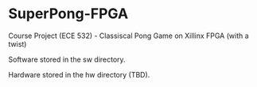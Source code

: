 # SuperPong-FPGA
Course Project (ECE 532) - Classiscal Pong Game on Xillinx FPGA (with a twist)

Software stored in the sw directory.

Hardware stored in the hw directory (TBD).

